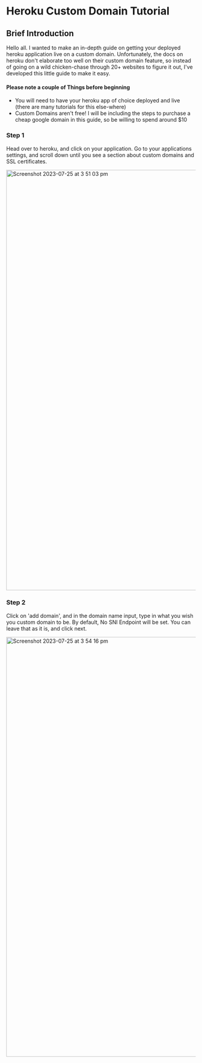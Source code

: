 # Heroku Custom Domain Tutorial

## Brief Introduction

Hello all. I wanted to make an in-depth guide on getting your deployed heroku application live on a custom domain. Unfortunately, the docs on heroku don't elaborate too well on their custom domain feature, so instead of going on a wild chicken-chase through 20+ websites to figure it out, I've developed this little guide to make it easy.

#### Please note a couple of Things before beginning
- You will need to have your heroku app of choice deployed and live (there are many tutorials for this else-where)
- Custom Domains aren't free! I will be including the steps to purchase a cheap google domain in this guide, so be willing to spend around $10

### Step 1

Head over to heroku, and click on your application. Go to your applications settings, and scroll down until you see a section about custom domains and SSL certificates.

<img width="1117" alt="Screenshot 2023-07-25 at 3 51 03 pm" src="https://github.com/ThomasSzentirmay/Heroku-CustomDomain-Tut/assets/132217664/4de18d32-14c0-4e47-93b5-8a897846444a">

### Step 2

Click on 'add domain', and in the domain name input, type in what you wish you custom domain to be. By default, No SNI Endpoint will be set. You can leave that as it is, and click next.

<img width="1115" alt="Screenshot 2023-07-25 at 3 54 16 pm" src="https://github.com/ThomasSzentirmay/Heroku-CustomDomain-Tut/assets/132217664/3b02a75a-a0af-4c71-b344-e797b50dcdf5">
